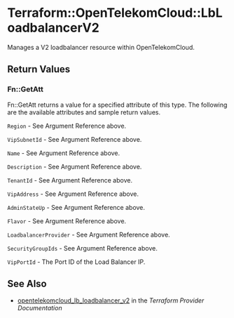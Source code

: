 # Terraform::OpenTelekomCloud::LbLoadbalancerV2

Manages a V2 loadbalancer resource within OpenTelekomCloud.

## Return Values

### Fn::GetAtt

Fn::GetAtt returns a value for a specified attribute of this type. The following are the available attributes and sample return values.

`Region` - See Argument Reference above.

`VipSubnetId` - See Argument Reference above.

`Name` - See Argument Reference above.

`Description` - See Argument Reference above.

`TenantId` - See Argument Reference above.

`VipAddress` - See Argument Reference above.

`AdminStateUp` - See Argument Reference above.

`Flavor` - See Argument Reference above.

`LoadbalancerProvider` - See Argument Reference above.

`SecurityGroupIds` - See Argument Reference above.

`VipPortId` - The Port ID of the Load Balancer IP.

## See Also

* [opentelekomcloud_lb_loadbalancer_v2](https://www.terraform.io/docs/providers/opentelekomcloud/r/lb_loadbalancer_v2.html) in the _Terraform Provider Documentation_